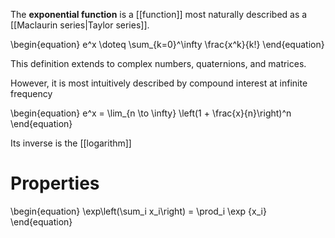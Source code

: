 The **exponential function** is a [[function]] most naturally described as a [[Maclaurin series|Taylor series]].

\begin{equation}
e^x \doteq \sum_{k=0}^\infty \frac{x^k}{k!}
\end{equation}

This definition extends to complex numbers, quaternions, and matrices.

However, it is most intuitively described by compound interest at infinite frequency

\begin{equation}
e^x = \lim_{n \to \infty} \left(1 + \frac{x}{n}\right)^n
\end{equation}

Its inverse is the [[logarithm]]

# Properties

\begin{equation}
\exp\left(\sum_i x_i\right) = \prod_i \exp {x_i}
\end{equation}
